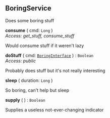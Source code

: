 

## BoringService



Does some boring stuff





  
<article>

**consume** ( cmd: `Long` ) <br/> *Access: get_stuff, consume_stuff* 

Would consume stuff if it weren't lazy

</article>
<article>

**doStuff** ( cmd: [`BoringInterface`](/docs/sample-boring-documentation--page#boring-object) ) : `Boolean` <br/> *Access: public* 

Probably does stuff but it's not really interesting

</article>
<article>

**sleep** ( duration: `Long` ) <br/> 

So boring, can't help but sleep

</article>
<article>

**supply** ( ) : `Boolean` <br/> 

Supplies a useless not-ever-changing indicator

</article>

